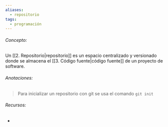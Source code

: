 ```yaml
---
aliases:
  - repositorio
tags:
  - programación
---
```

###### Concepto:

Un [[2. Repositorio|repositorio]] es un espacio centralizado y versionado donde se almacena el [[3. Código fuente|código fuente]] de un proyecto de software.

###### Anotaciones:

> Para inicializar un repositorio con git se usa el comando `git init`

###### Recursos:

- 